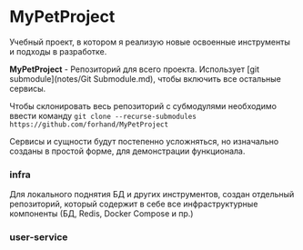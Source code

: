 # MyPetProject
Учебный проект, в котором я реализую новые освоенные инструменты и подходы в разработке.

**MyPetProject** - Репозиторий для всего проекта. Использует [git submodule](notes/Git Submodule.md), 
чтобы включить все остальные сервисы.

Чтобы склонировать весь репозиторий с субмодулями необходимо ввести команду
`git clone --recurse-submodules https://github.com/forhand/MyPetProject`

Сервисы и сущности будут постепенно усложняться, но изначально созданы в простой форме, для демонстрации функционала.

### infra

Для локального поднятия БД и других инструментов, создан отдельный репозиторий, 
который содержит в себе все инфраструктурные компоненты (БД, Redis, Docker Compose и пр.)

### user-service
